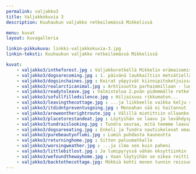 ```yaml
---
permalink: valjakko3
title: Valjakkokuvia 3
description: Kuuhaukun valjakko retkeilemässä Mikkelissä

menu: kuvat
layout: kuvagalleria

linkin-pikkukuva: linkki-valjakkokuvia-3.jpg
linkin-teksti: Kuuhaukun valjakko retkeilemässä Mikkelissä

kuvat:
    - valjakko3/intheforest.jpg : Valjakkoretkellä Mikkelin erämaisemissa
    - valjakko3/dogsarecoming.jpg : 1. päivänä laukkailtiin metsätiellä
    - valjakko3/dogsinchaines.jpg : Koirat yöpyivät kiinnipitoketjuissa ja lunta pyrytti...
    - valjakko3/realarcticanimal.jpg : Arktisuutta parhaimmillaan - luminen Rumba
    - valjakko3/readytoleave.jpg : Valmistelua 2.pvän pidemmälle retkelle. Takaa oikealta Panda - Lumi, Loimu, Rumba - Tojon ja Enkeli - Tundra
    - valjakko3/sofullfilledsilence.jpg : Hiljaisuus rikkumaton...
    - valjakko3/leavingthecottage.jpg : ...ja liikkeelle vaikka kelju sää yllättikin
    - valjakko3/itdidntpreventusgoing.jpg : Menoahan sää ei haitannut
    - valjakko3/areweontherightroute.jpg : Välillä mietittiin ollaanko ollenkaan "oikeilla jäljillä"
    - valjakko3/placetorestandeat.jpg : Löytyihän se laavu ja levähdyspaikka lopulta
    - valjakko3/tundraislooking.jpg : Tundra seuraa, mitä teemme laavulla
    - valjakko3/dogsareeating.jpg : Enkeli ja Tundra nautiskelevat omaa välipalaansa - siansaparoita ja siankorvaa
    - valjakko3/purebeautyoflumi.jpg : Lumin puhdasta kauneutta
    - valjakko3/returninghome.jpg : Sitten paluumatkalle
    - valjakko3/worsingweather.jpg : ...ja ilma sen kuin paheni
    - valjakko3/littlebitlost.jpg : Ja lumipyryssä vähän eksyttiinkin
    - valjakko3/wefoundthewayhome.jpg : Vaan löytyihän se oikea reitti lopulta
    - valjakko3/backtothecottage.jpg: Mökkiä kohti monen tunnin reissun jälkeen
---
```

